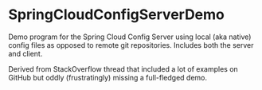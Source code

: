# SpringCloudConfigServerDemo
Demo program for the Spring Cloud Config Server using local (aka native) config files as opposed to remote git repositories. Includes both the server and client. 

Derived from StackOverflow thread that included a lot of examples on GitHub but oddly (frustratingly) missing a full-fledged demo. 


